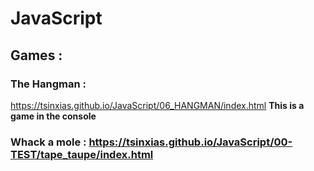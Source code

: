 # JavaScript

## Games :

### The Hangman :
https://tsinxias.github.io/JavaScript/06_HANGMAN/index.html
**This is a game in the console**

### Whack a mole : https://tsinxias.github.io/JavaScript/00-TEST/tape_taupe/index.html
